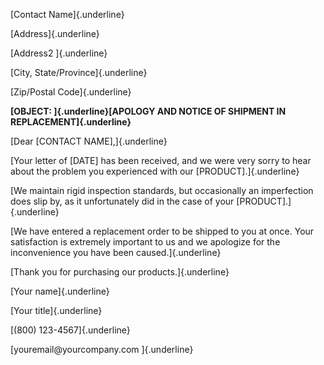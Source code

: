 [Contact Name]{.underline}

[Address]{.underline}

[Address2 ]{.underline}

[City, State/Province]{.underline}

[Zip/Postal Code]{.underline}

**[OBJECT: ]{.underline}[APOLOGY AND NOTICE OF SHIPMENT IN
REPLACEMENT]{.underline}**

[Dear \[CONTACT NAME\],]{.underline}

[Your letter of \[DATE\] has been received, and we were very sorry to
hear about the problem you experienced with our
\[PRODUCT\].]{.underline}

[We maintain rigid inspection standards, but occasionally an
imperfection does slip by, as it unfortunately did in the case of your
\[PRODUCT\].]{.underline}

[We have entered a replacement order to be shipped to you at once. Your
satisfaction is extremely important to us and we apologize for the
inconvenience you have been caused.]{.underline}

[Thank you for purchasing our products.]{.underline}

[Your name]{.underline}

[Your title]{.underline}

[(800) 123-4567]{.underline}

[youremail\@yourcompany.com ]{.underline}
